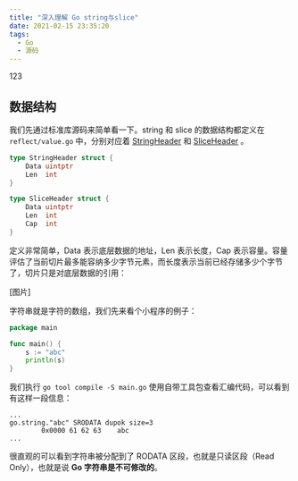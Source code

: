 ```yaml
---
title: "深入理解 Go string与slice"
date: 2021-02-15 23:35:20
tags:
  - Go
  - 源码
---
```


123

## 数据结构

我们先通过标准库源码来简单看一下。string 和 slice 的数据结构都定义在 `reflect/value.go` 中，分别对应着 [StringHeader](https://github.com/golang/go/blob/ac0ba6707c/src/reflect/value.go#L1983) 和 [SliceHeader](https://github.com/golang/go/blob/ac0ba6707c/src/reflect/value.go#L1994) 。

```go
type StringHeader struct {
	Data uintptr
	Len  int
}

type SliceHeader struct {
	Data uintptr
	Len  int
	Cap  int
}
```

定义非常简单，Data 表示底层数据的地址，Len 表示长度，Cap 表示容量。容量评估了当前切片最多能容纳多少字节元素，而长度表示当前已经存储多少个字节了，切片只是对底层数据的引用：

[图片]

字符串就是字符的数组，我们先来看个小程序的例子：

```go
package main

func main() {
	s := "abc"
	println(s)
}
```

我们执行 `go tool compile -S main.go` 使用自带工具包查看汇编代码，可以看到有这样一段信息：

```
...
go.string."abc" SRODATA dupok size=3
        0x0000 61 62 63    abc
...
```

很直观的可以看到字符串被分配到了 RODATA 区段，也就是只读区段（Read Only），也就是说 **Go 字符串是不可修改的**。






